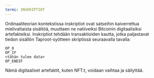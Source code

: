 ```yaml
---
termi: INSKRIPTIOT
---
```


Ordinaaliteorian kontekstissa inskriptiot ovat satseihin kaiverrettua mielivaltaista sisältöä, muuttaen ne natiiveiksi Bitcoinin digitaalisiksi artefakteiksi. Inskriptiot tehdään transaktioiden kautta, jotka paljastavat tiedon sisällön Taproot-syötteen skriptissä seuraavalla tavalla:

```text
OP_0
OP_IF
<tähän tulee data>
OP_ENDIF
```

Nämä digitaaliset artefaktit, kuten NFT:t, voidaan vaihtaa ja säilyttää.